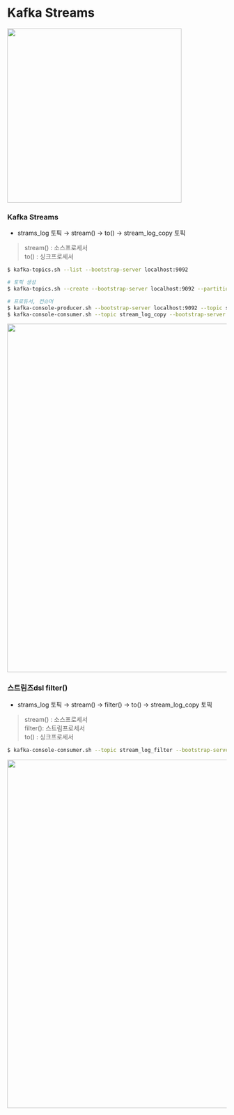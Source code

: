# Kafka Streams
<img src="https://user-images.githubusercontent.com/114554407/228961329-95175296-bd39-4365-baea-81ca8b234a43.jpeg" width="400"/>

### Kafka Streams
- strams_log 토픽 → stream() → to() → stream_log_copy 토픽
> stream() : 소스프로세서 <br> to() : 싱크프로세서
```bash
$ kafka-topics.sh --list --bootstrap-server localhost:9092

# 토픽 생성
$ kafka-topics.sh --create --bootstrap-server localhost:9092 --partitions 3 --topic stream_log

# 프로듀서, 컨슈머
$ kafka-console-producer.sh --bootstrap-server localhost:9092 --topic stream_log
$ kafka-console-consumer.sh --topic stream_log_copy --bootstrap-server localhost:9092 --from-beginning
```
<img src="https://user-images.githubusercontent.com/114554407/228963488-7bd289c8-f5d0-4d81-985c-e78db8e77b08.png" width="800"/>

<br>

### 스트림즈dsl filter()
- strams_log 토픽 → stream() → filter() → to() → stream_log_copy 토픽
> stream() : 소스프로세서 <br> filter(): 스트림프로세서 <br> to() : 싱크프로세서

```bash
$ kafka-console-consumer.sh --topic stream_log_filter --bootstrap-server localhost:9092 --from-beginning
```
<img src="https://user-images.githubusercontent.com/114554407/228963506-ef332308-faa2-44fe-8367-a16918c2cfb4.png" width="800"/>
